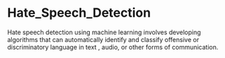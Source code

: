 # Hate_Speech_Detection
Hate speech detection using machine learning involves developing algorithms that can automatically identify and classify offensive or discriminatory language in text , audio, or other forms of communication.
